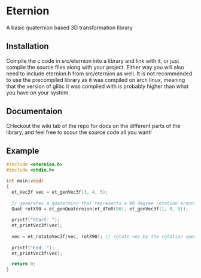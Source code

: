 # Eternion
A basic quaternion based 3D transformation library

## Installation
Compile the c code in src/eternion into a library and link with it, or just compile the source files along with your project. Either way you will also need to include eternion.h from src/eternion as well. It is not recommended to use the precompiled library as it was compiled on arch linux, meaning that the version of glibc it was compiled with is probably higher than what you have on your system.

## Documentaion
CHeckout the wiki tab of the repo for docs on the different parts of the library, and feel free to scour the source code all you want!

## Example
```c++
#include <eternion.h>
#include <stdio.h>

int main(void)
{
  et_Vec3f vec = et_genVec3f(3, 4, 5);
  
  // generates a quaternion that represents a 90 degree rotation around the x axis
  Quat rotX90 = et_genQuaternion(et_dToR(90), et_genVec3f(1, 0, 0));
  
  printf("Start: ");
  et_printVec3f(vec);
  
  vec = et_rotateVec3f(vec, rotX90); // rotate vec by the rotation specified by rotX90
  
  printf("End: ");
  et_printVec3f(vec);

  return 0;
}
```
